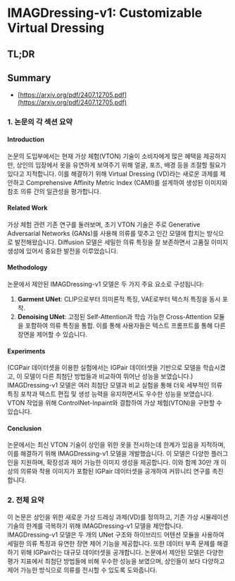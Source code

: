 # IMAGDressing-v1: Customizable Virtual Dressing
## TL;DR
## Summary
- [https://arxiv.org/pdf/2407.12705.pdf](https://arxiv.org/pdf/2407.12705.pdf)

### 1. 논문의 각 섹션 요약

#### Introduction
논문의 도입부에서는 현재 가상 체험(VTON) 기술이 소비자에게 많은 혜택을 제공하지만, 상인의 입장에서 옷을 유연하게 보여주기 위해 얼굴, 포즈, 배경 등을 조절할 필요가 있다고 지적합니다. 이를 해결하기 위해 Virtual Dressing (VD)라는 새로운 과제를 제안하고 Comprehensive Affinity Metric Index (CAMI)를 설계하여 생성된 이미지와 참조 의류 간의 일관성을 평가합니다.

#### Related Work
가상 체험 관련 기존 연구를 둘러보며, 초기 VTON 기술은 주로 Generative Adversarial Networks (GANs)를 사용해 의류를 맞추고 인간 모델에 합치는 방식으로 발전해왔습니다. Diffusion 모델은 세밀한 의류 특징을 잘 보존하면서 고품질 이미지 생성에 있어서 중요한 발전을 이루었습니다.

#### Methodology
논문에서 제안된 IMAGDressing-v1 모델은 두 가지 주요 요소로 구성됩니다:
1. **Garment UNet**: CLIP으로부터 의미론적 특징, VAE로부터 텍스처 특징을 동시 포착.
2. **Denoising UNet**: 고정된 Self-Attention과 학습 가능한 Cross-Attention 모듈을 포함하여 의류 특징을 통합. 이를 통해 사용자들은 텍스트 프롬프트를 통해 다른 장면을 제어할 수 있습니다.

#### Experiments
(CGPair 데이터셋을 이용한 실험에서는 IGPair 데이터셋을 기반으로 모델을 학습시켰고, 이 모델이 다른 최첨단 방법들과 비교하여 뛰어난 성능을 보였습니다.)
IMAGDressing-v1 모델은 여러 최첨단 모델과 비교 실험을 통해 더욱 세부적인 의류 특징 포착과 텍스트 편집 및 생성 능력을 유지하면서도 우수한 성능을 보였습니다. VTON 작업을 위해 ControlNet-Inpaint와 결합하여 가상 체험(VTON)을 구현할 수 있습니다.

#### Conclusion
논문에서는 최신 VTON 기술이 상인을 위한 옷을 전시하는데 한계가 있음을 지적하며, 이를 해결하기 위해 IMAGDressing-v1 모델을 개발했습니다. 이 모델은 다양한 플러그인을 지원하며, 확장성과 제어 가능한 이미지 생성을 제공합니다. 이와 함께 30만 개 이상의 의류와 착용 이미지가 포함된 IGPair 데이터셋을 공개하여 커뮤니티 연구를 촉진합니다.

### 2. 전체 요약
이 논문은 상인을 위한 새로운 가상 드레싱 과제(VD)를 정의하고, 기존 가상 시뮬레이션 기술의 한계를 극복하기 위해 IMAGDressing-v1 모델을 제안합니다. IMAGDressing-v1 모델은 두 개의 UNet 구조와 하이브리드 어텐션 모듈을 사용하여 세밀한 의류 특징과 유연한 장면 제어 기능을 제공합니다. 또한 데이터 부족 문제를 해결하기 위해 IGPair라는 대규모 데이터셋을 공개합니다. 논문에서 제안된 모델은 다양한 평가 지표에서 최첨단 방법들에 비해 우수한 성능을 보였으며, 상인들이 보다 다양하고 제어 가능한 방식으로 의류를 전시할 수 있도록 도와줍니다.